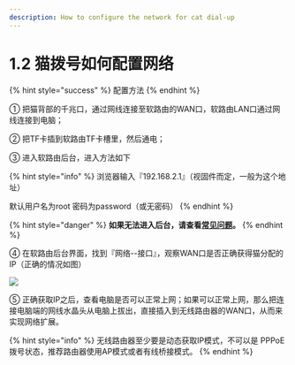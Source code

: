 ```yaml
---
description: How to configure the network for cat dial-up
---
```


# 1.2 猫拨号如何配置网络

{% hint style="success" %}
配置方法
{% endhint %}

① 把猫背部的千兆口，通过网线连接至软路由的WAN口，软路由LAN口通过网线连接到电脑；

② 把TF卡插到软路由TF卡槽里，然后通电；

③ 进入软路由后台，进入方法如下

{% hint style="info" %}
浏览器输入『192.168.2.1』（视固件而定，一般为这个地址）&#x20;

默认用户名为root 密码为password（或无密码）
{% endhint %}

{% hint style="danger" %}
**如果无法进入后台，请查看**[**常见问题**](../6-chang-jian-wen-ti-ji-zhu-yi-shi-xiang/)**。**
{% endhint %}

④ 在软路由后台界面，找到『网络--接口』，观察WAN口是否正确获得猫分配的IP（正确的情况如图）

![](../.gitbook/assets/图层-9\_01.jpg)

⑤ 正确获取IP之后，查看电脑是否可以正常上网；如果可以正常上网，那么把连接电脑端的网线水晶头从电脑上拔出，直接插入到无线路由器的WAN口，从而来实现网络扩展。

{% hint style="info" %}
无线路由器至少要是动态获取IP模式，不可以是 PPPoE拨号状态，推荐路由器使用AP模式或者有线桥接模式。
{% endhint %}
